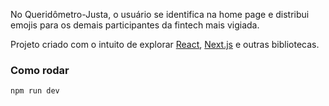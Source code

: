 No Queridômetro-Justa, o usuário se identifica na home page e distribui emojis para os demais
participantes da fintech mais vigiada. 

Projeto criado com o intuito de explorar [React](https://reactjs.org/), [Next.js](https://nextjs.org)
e outras bibliotecas.

### Como rodar

`npm run dev`
